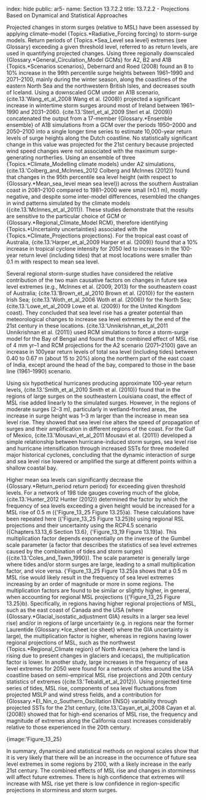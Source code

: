index: hide
public: ar5-
name: Section 13.7.2.2
title: 13.7.2.2 - Projections Based on Dynamical and Statistical Approaches

Projected changes in storm surges (relative to MSL) have been assessed by applying climate–model {Topics.*Radiative_Forcing forcing} to storm-surge models. Return periods of {Topics.*Sea_Level sea level} extremes (see Glossary) exceeding a given threshold level, referred to as return levels, are used in quantifying projected changes. Using three regionally downscaled {Glossary.*General_Circulation_Model GCMs} for A2, B2 and A1B {Topics.*Scenarios scenarios}, Debernard and Roed (2008) found an 8 to 10% increase in the 99th percentile surge heights between 1961–1990 and 2071–2100, mainly during the winter season, along the coastlines of the eastern North Sea and the northwestern British Isles, and decreases south of Iceland. Using a downscaled GCM under an A1B scenario, {cite.13.'Wang_et_al_2008 Wang et al. (2008)} projected a significant increase in wintertime storm surges around most of Ireland between 1961–1990 and 2031–2060. {cite.13.'Sterl_et_al_2009 Sterl et al. (2009)} concatenated the output from a 17-member {Glossary.*Ensemble ensemble} of A1B simulations from a GCM over the periods 1950–2000 and 2050–2100 into a single longer time series to estimate 10,000-year return levels of surge heights along the Dutch coastline. No statistically significant change in this value was projected for the 21st century because projected wind speed changes were not associated with the maximum surge-generating northerlies. Using an ensemble of three {Topics.*Climate_Modelling climate models} under A2 simulations, {cite.13.'Colberg_and_McInnes_2012 Colberg and McInnes (2012)} found that changes in the 95th percentile sea level height (with respect to {Glossary.*Mean_sea_level mean sea level}) across the southern Australian coast in 2081–2100 compared to 1981–2000 were small (±0.1 m), mostly negative, and despite some inter-model differences, resembled the changes in wind patterns simulated by the climate models ({cite.13.'McInnes_et_al_2011}). These studies demonstrate that the results are sensitive to the particular choice of GCM or {Glossary.*Regional_Climate_Model RCM}, therefore identifying {Topics.*Uncertainty uncertainties} associated with the {Topics.*Climate_Projections projections}. For the tropical east coast of Australia, {cite.13.'Harper_et_al_2009 Harper et al. (2009)} found that a 10% increase in tropical cyclone intensity for 2050 led to increases in the 100-year return level (including tides) that at most locations were smaller than 0.1 m with respect to mean sea level.

Several regional storm-surge studies have considered the relative contribution of the two main causative factors on changes in future sea level extremes (e.g., McInnes et al. (2009, 2013) for the southeastern coast of Australia; {cite.13.'Brown_et_al_2010 Brown et al. (2010)} for the eastern Irish Sea; {cite.13.'Woth_et_al_2006 Woth et al. (2006)} for the North Sea; {cite.13.'Lowe_et_al_2009 Lowe et al. (2009)} for the United Kingdom coast). They concluded that sea level rise has a greater potential than meteorological changes to increase sea level extremes by the end of the 21st century in these locations. {cite.13.'Unnikrishnan_et_al_2011 Unnikrishnan et al. (2011)} used RCM simulations to force a storm-surge model for the Bay of Bengal and found that the combined effect of MSL rise of 4 mm yr–1 and RCM projections for the A2 scenario (2071–2100) gave an increase in 100year return levels of total sea level (including tides) between 0.40 to 0.67 m (about 15 to 20%) along the northern part of the east coast of India, except around the head of the bay, compared to those in the base line (1961–1990) scenario.

Using six hypothetical hurricanes producing approximate 100-year return levels, {cite.13.'Smith_et_al_2010 Smith et al. (2010)} found that in the regions of large surges on the southeastern Louisiana coast, the effect of MSL rise added linearly to the simulated surges. However, in the regions of moderate surges (2–3 m), particularly in wetland-fronted areas, the increase in surge height was 1–3 m larger than the increase in mean sea level rise. They showed that sea level rise alters the speed of propagation of surges and their amplification in different regions of the coast. For the Gulf of Mexico, {cite.13.'Mousavi_et_al_2011 Mousavi et al. (2011)} developed a simple relationship between hurricane-induced storm surges, sea level rise and hurricane intensification through increased SSTs for three modelled major historical cyclones, concluding that the dynamic interaction of surge and sea level rise lowered or amplified the surge at different points within a shallow coastal bay.

Higher mean sea levels can significantly decrease the {Glossary.*Return_period return period} for exceeding given threshold levels. For a network of 198 tide gauges covering much of the globe, {cite.13.'Hunter_2012 Hunter (2012)} determined the factor by which the frequency of sea levels exceeding a given height would be increased for a MSL rise of 0.5 m ({'Figure_13_25 Figure 13.25}a). These calculations have been repeated here ({'Figure_13_25 Figure 13.25}b) using regional RSL projections and their uncertainty using the RCP4.5 scenario ({Chapters.13.13_6 Section 13.6}, {'Figure_13_19 Figure 13.19}a). This multiplication factor depends exponentially on the inverse of the Gumbel scale parameter (a factor that describes the statistics of sea level extremes caused by the combination of tides and storm surges) ({cite.13.'Coles_and_Tawn_1990}). The scale parameter is generally large where tides and/or storm surges are large, leading to a small multiplication factor, and vice versa. {'Figure_13_25 Figure 13.25}a shows that a 0.5 m MSL rise would likely result in the frequency of sea level extremes increasing by an order of magnitude or more in some regions. The multiplication factors are found to be similar or slightly higher, in general, when accounting for regional MSL projections ({'Figure_13_25 Figure 13.25}b). Specifically, in regions having higher regional projections of MSL, such as the east coast of Canada and the USA (where {Glossary.*Glacial_isostatic_adjustment GIA} results in a larger sea level rise) and/or in regions of large uncertainty (e.g. in regions near the former Laurentide {Glossary.*Ice_sheet ice sheet} where the GIA uncertainty is large), the multiplication factor is higher, whereas in regions having lower regional projections of MSL, such as the northwest {Topics.*Regional_Climate region} of North America (where the land is rising due to present changes in glaciers and icecaps), the multiplication factor is lower. In another study, large increases in the frequency of sea level extremes for 2050 were found for a network of sites around the USA coastline based on semi-empirical MSL rise projections and 20th century statistics of extremes ({cite.13.'Tebaldi_et_al_2012}). Using projected time series of tides, MSL rise, components of sea level fluctuations from projected MSLP and wind stress fields, and a contribution for {Glossary.*El_Nin_o_Southern_Oscillation ENSO} variability through projected SSTs for the 21st century, {cite.13.'Cayan_et_al_2008 Cayan et al. (2008)} showed that for high-end scenarios of MSL rise, the frequency and magnitude of extremes along the California coast increases considerably relative to those experienced in the 20th century.

{image:'Figure_13_25}

In summary, dynamical and statistical methods on regional scales show that it is very likely that there will be an increase in the occurrence of future sea level extremes in some regions by 2100, with a likely increase in the early 21st century. The combined effects of MSL rise and changes in storminess will affect future extremes. There is high confidence that extremes will increase with MSL rise yet there is low confidence in region-specific projections in storminess and storm surges.
